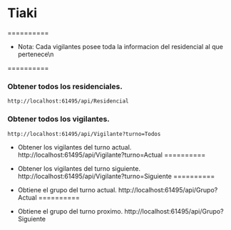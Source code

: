 # Tiaki
==========

* Nota: Cada vigilantes posee toda la informacion del residencial al que pertenece\n

==========

### Obtener todos los residenciales.
    http://localhost:61495/api/Residencial

### Obtener todos los vigilantes.
    http://localhost:61495/api/Vigilante?turno=Todos

* Obtener los vigilantes del turno actual.
http://localhost:61495/api/Vigilante?turno=Actual
==========

* Obtener los vigilantes del turno siguiente.
http://localhost:61495/api/Vigilante?turno=Siguiente
==========

* Obtiene el grupo del turno actual.
http://localhost:61495/api/Grupo?Actual
==========

* Obtiene el grupo del turno proximo.
http://localhost:61495/api/Grupo?Siguiente
